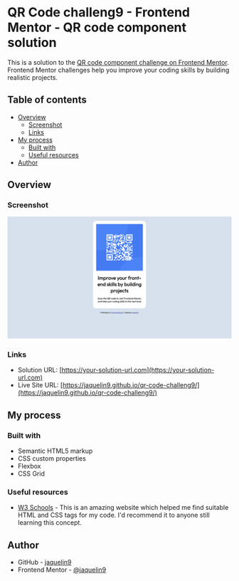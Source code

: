 # QR Code challeng9 - Frontend Mentor - QR code component solution

This is a solution to the [QR code component challenge on Frontend Mentor](https://www.frontendmentor.io/challenges/qr-code-component-iux_sIO_H). Frontend Mentor challenges help you improve your coding skills by building realistic projects. 

## Table of contents

- [Overview](#overview)
  - [Screenshot](#screenshot)
  - [Links](#links)
- [My process](#my-process)
  - [Built with](#built-with)
  - [Useful resources](#useful-resources)
- [Author](#author)

## Overview

### Screenshot

![](images/project-screenshot.png)

### Links

- Solution URL: [https://your-solution-url.com](https://your-solution-url.com)
- Live Site URL: [https://jaquelin9.github.io/qr-code-challeng9/](https://jaquelin9.github.io/qr-code-challeng9/)

## My process

### Built with

- Semantic HTML5 markup
- CSS custom properties
- Flexbox
- CSS Grid

### Useful resources

- [W3 Schools](https://www.w3schools.com/) - This is an amazing website which helped me find suitable HTML and CSS tags for my code. I'd recommend it to anyone still learning this concept.

## Author

- GitHub - [jaquelin9](https://github.com/jaquelin9)
- Frontend Mentor - [@jaquelin9](https://www.frontendmentor.io/profile/jaquelin9)

